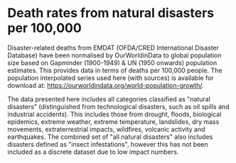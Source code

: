 # Death rates from natural disasters per 100,000

Disaster-related deaths from EMDAT (OFDA/CRED International Disaster Database) have been normalised by OurWorldinData to global population size based on Gapminder (1900-1949) &  UN (1950 onwards) population estimates. This provides data in terms of deaths per 100,000 people. The population interpolated series used here (with sources) is available for download at: https://ourworldindata.org/world-population-growth/.

The data presented here includes all categories classified as "natural disasters" (distinguished from technological disasters, such as oil spills and industrial accidents). This includes those from drought, floods, biological epidemics, extreme weather, extreme temperature, landslides, dry mass movements, extraterrestrial impacts, wildfires, volcanic activity and earthquakes.
The combined set of "all natural disasters" also includes disasters defined as "insect infestations", however this has not been included as a discrete dataset due to low impact numbers.